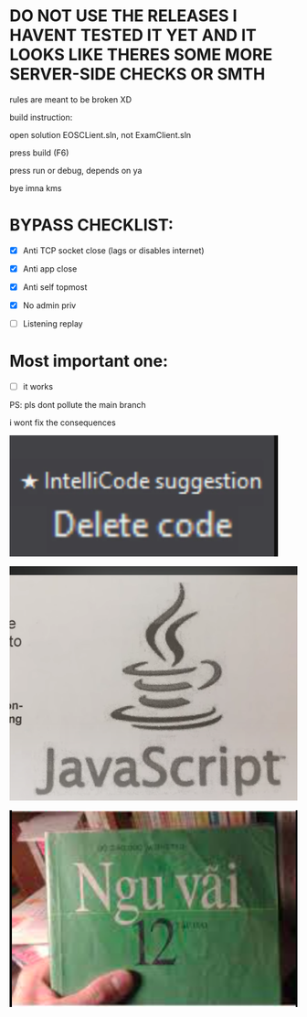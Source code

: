 # DO NOT USE THE RELEASES I HAVENT TESTED IT YET AND IT LOOKS LIKE THERES SOME MORE SERVER-SIDE CHECKS OR SMTH

rules are meant to be broken XD

build instruction:

open solution EOSCLient.sln, not ExamClient.sln

press build (F6)

press run or debug, depends on ya

bye imna kms
# BYPASS CHECKLIST:
- [x] Anti TCP socket close (lags or disables internet)

- [x] Anti app close

- [x] Anti self topmost

- [x] No admin priv

- [ ]  Listening replay

# Most important one:
- [ ] it works

PS: pls dont pollute the main branch

i wont fix the consequences

![idk](./things/delet.png)

![idk](./things/fuck.png)

![idk](./things/sech.png)
